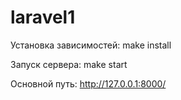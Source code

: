 # laravel1

Установка зависимостей:
make install

Запуск сервера:
make start

Основной путь:
http://127.0.0.1:8000/
